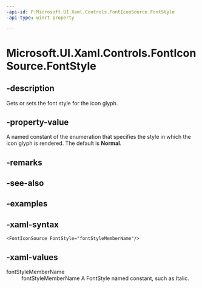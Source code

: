 ```yaml
---
-api-id: P:Microsoft.UI.Xaml.Controls.FontIconSource.FontStyle
-api-type: winrt property

---
```

<!-- Property syntax.
public FontStyle FontStyle { get;  set; }
-->

# Microsoft.UI.Xaml.Controls.FontIconSource.FontStyle


## -description

Gets or sets the font style for the icon glyph.


## -property-value

A named constant of the enumeration that specifies the style in which the icon glyph is rendered. The default is **Normal**.


## -remarks


## -see-also


## -examples


## -xaml-syntax

```xaml
<FontIconSource FontStyle="fontStyleMemberName"/>
```


## -xaml-values

<dl><dt>fontStyleMemberName</dt><dd>fontStyleMemberName A FontStyle named constant, such as Italic.</dd>
</dl>



